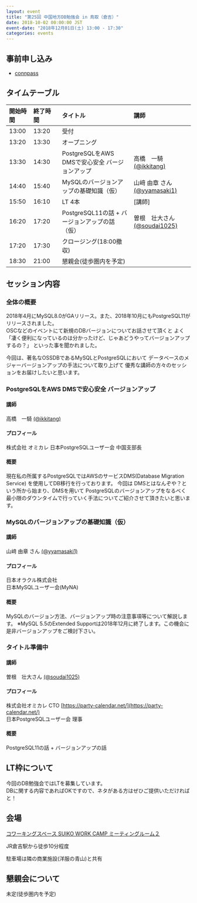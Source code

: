 ```yaml
---
layout: event
title: "第25回 中国地方DB勉強会 in 鳥取（倉吉）"
date: 2018-10-02 00:00:00 JST
event-date: "2018年12月01日(土) 13:00 - 17:30"
categories: events
---
```


## 事前申し込み

* [connpass](https://dbstudychugoku.connpass.com/event/103072/)

## タイムテーブル

| 開始時間 | 終了時間 | タイトル | 講師 |
|:------------ |:--------------|:--------------|:-------------
|13:00 | 13:20　|受付            |
|13:20 | 13:30　|オープニング |
|13:30 | 14:30　| PostgreSQLをAWS DMSで安心安全 バージョンアップ | 高橋　一騎 [(@ikkitang)](https://twitter.com/ikkitang) |
|14:40 | 15:40　| MySQLのバージョンアップの基礎知識（仮） | 山﨑 由章 さん[(@yyamasaki1)](https://twitter.com/yyamasaki1) |
|15:50 | 16:10　| LT 4本 | [講師]|
|16:20 | 17:20　| PostgreSQL11の話 + バージョンアップの話（仮） | 曽根　壮大さん [(@soudai1025)](https://twitter.com/soudai1025) |
|17:20 | 17:30　|クロージング(18:00撤収)|
|18:30 | 21:00　|懇親会(徒歩圏内を予定)|

## セッション内容

### 全体の概要

2018年4月にMySQL8.0がGAリリース。また、2018年10月にもPostgreSQL11がリリースされました。  
OSCなどのイベントにて新規のDBバージョンについてお話させて頂くと
よく「凄く便利になっているのは分かったけど、じゃあどうやってバージョンアップするの？」
といった事を聞かれました。

今回は、著名なOSSDBであるMySQLとPostgreSQLにおいて
データベースのメジャーバージョンアップの手法について取り上げて
優秀な講師の方々のセッションをお届けしたいと思います。

### PostgreSQLをAWS DMSで安心安全 バージョンアップ

#### 講師

高橋　一騎 [(@ikkitang)](https://twitter.com/ikkitang)

#### プロフィール

株式会社 オミカレ
日本PostgreSQLユーザー会 中国支部長

#### 概要

現在私の所属するPostgreSQLではAWSのサービスDMS(Database Migration Service) を使用してDB移行を行っております。
今回は DMSとはなんぞや？という所から始まり、DMSを用いて PostgreSQLのバージョンアップをなるべく最小限のダウンタイムで行っていく手法についてご紹介させて頂きたいと思います。

### MySQLのバージョンアップの基礎知識（仮）

#### 講師

山﨑 由章 さん [(@yyamasaki1)](https://twitter.com/yyamasaki1) 

#### プロフィール

日本オラクル株式会社  
日本MySQLユーザー会(MyNA)

#### 概要

MySQLのバージョン方法、バージョンアップ時の注意事項等について解説します。
※MySQL 5.5のExtended Supportは2018年12月に終了します。この機会に是非バージョンアップをご検討下さい。

### タイトル準備中

#### 講師

曽根　壮大さん [(@soudai1025)](https://twitter.com/soudai1025)

#### プロフィール

株式会社オミカレ CTO
[https://party-calendar.net/](https://party-calendar.net/)   
日本PostgreSQLユーザー会 理事

#### 概要

PostgreSQL11の話 + バージョンアップの話


## LT枠について

今回のDB勉強会ではLTを募集しています。	
DBに関する内容であればOKですので、ネタがある方はぜひご提供いただければと！

## 会場

[コワーキングスペース SUIKO WORK CAMP ミーティングルーム２](https://suikoworkcamp.jp/#access)


JR倉吉駅から徒歩10分程度

駐車場は隣の商業施設(洋服の青山)と共有

## 懇親会について

未定(徒歩圏内を予定)


